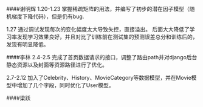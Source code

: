 ####谢明辉
1.20-1.23
掌握稀疏矩阵的用法，并编写了初步的潜在因子模型（随机梯度下降代码），但是仍有bug.

1.27 
通过调试发现每次的变化幅度太大导致失控，直接溢出。
后面大大降低了学习率发现学习效果良好，并且对比了训练前在测试集的预测误差总分和训练后的，发现有明显降低。


####李林
2.4-2.5
完成了首页数据请求的接口，调整了路由path并对django后台静态资源以及封面等资源路径进行了优化。

2.7-2.12
加入了Celebrity、History、MovieCategory等数据模型，并在Movie模型中增加了几个字段，同时优化了User模型。

####梁跃